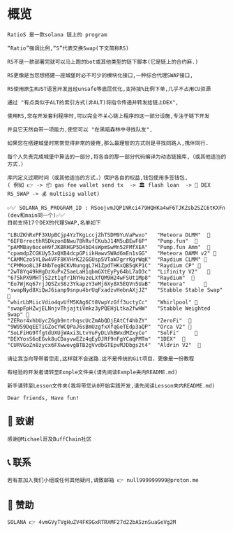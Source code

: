 # 概览

    RatioS 是一款solana 链上的 program 

    “Ratio”强调比例,“S”代表交换Swap(下文简称RS)

    RS不是一款部署完就可以马上跑的bot或其他类型的链下脚本(它是链上的合约麻.)

    RS更像是当您想搭建一座城堡时必不可少的模块化接口,一种综合代理SWAP接口,
    
    RS使用原生RUST语言开发且经unsafe等底层优化,支持按%比例下单,几乎不占用CU资源

    通过 "有点类似于ALT的索引方式(非ALT)将指令传递并转发给链上DEX",

    使用RS,您在开发套利程序时,可以完全不关心链上程序的这一部分设施,专注于链下开发
    
    并且它天然自带一项能力,使您可以 "在黑暗森林中寻找队友",
    
    如果您在搭建城堡时常常觉得非常的疲倦,那么最理智的方式则是寻找同路人,携伴同行.

    每个人负责完成城堡中算法的一部分,将各自的那一部分代码编译为动态链接库,（或其他适当的方式.）
    
    库内定义过期时间（或其他适当的方式.）保护各自的权益,钱包使用多签钱包,
    ( 例如 👉 -> 📦 gas fee wallet send tx  -> 🏛 flash loan  -> 🎰 DEX RS_SWAP -> 💰 multisig wallet)

    ✅✅ SOLANA_RS_PROGRAM_ID : RSoojvmJQP1NRci479HQHKa4wF6TJKZsb2SZC6tKXFn (dev和main同一个)✅✅
    目前支持17个DEX的代理SWAP,名单如下

    "LBUZKhRxPF3XUpBCjp4YzTKgLccjZhTSDM9YuVaPwxo"	"Meteora DLMM"  💫
    "6EF8rrecthR5Dkzon8Nwu78hRvfCKubJ14M5uBEwF6P"   "Pump.fun"  💫
    "pAMMBay6oceH9fJKBRHGP5D4bD4sWpmSwMn52FMfXEA"	"Pump.fun Amm"  💫
    "cpamdpZCGKUy5JxQXB4dcpGPiikHawvSWAd6mEn1sGG"	"Meteora DAMM v2" 💫
    "CAMMCzo5YL8w4VFF8KVHrK22GGUsp5VTaW7grrKgrWqK" 	"Raydium CLMM" 💫
    "CPMMoo8L3F4NbTegBCKVNunggL7H1ZpdTHKxQB5qKP1C" 	"Raydium CP" 💫
    "2wT8Yq49kHgDzXuPxZSaeLaH1qbmGXtEyPy64bL7aD3c" 	"Lifinity V2"   💫
    "675kPX9MHTjS2zt1qfr1NYHuzeLXfQM9H24wFSUt1Mp8"  "Raydium"  💫
    "Eo7WjKq67rjJQSZxS6z3YkapzY3eMj6Xy8X5EQVn5UaB"  "Meteora"      💫
    "swapNyd8XiQwJ6ianp9snpu4brUqFxadzvHebnAXjJZ"	"Stabble Stable Swap" 💫
    "whirLbMiicVdio4qvUfM5KAg6Ct8VwpYzGff3uctyCc"	"Whirlpool" 💫
    "swapFpHZwjELNnjvThjajtiVmkz3yPQEHjLtka2fwHW"	"Stabble Weighted Swap" 💫
    "ZERor4xhbUycZ6gb9ntrhqscUcZmAbQDjEAtCf4hbZY"	"ZeroFi"  💫 
    "9W959DqEETiGZocYWCQPaJ6sBmUzgfxXfqGeTEdp3aQP"  "Orca V2" 💫
    "SoLFiHG9TfgtdUXUjWAxi3LtvYuFyDLVhBWxdMZxyCe"	"SolFi"     💫   
    "DEXYosS6oEGvk8uCDayvwEZz4qEyDJRf9nFgYCaqPMTm" 	"1DEX"  💫
    "CURVGoZn8zycx6FXwwevgBTB2gVvdbGTEpvMJDbgs2t4" 	"Aldrin V2"  💫

    请让我当向导带着您走,这样就不会迷路.这不是传统的Git项目，更像是一份教程
        
    有经验的开发者请转至Exmple文件夹(请先阅读Exmple夹内README.md)

    新手请转至Lesson文件夹(我将带您从0开始实践开发,请先阅读Lesson夹内README.md)

    Dear friends, Have fun!

## 🙌 致谢
    感谢@Michael哥及BuffChain社区

## 📞 联系
    若有意加入我们小组或任何其他疑问,请致邮箱 👉 null999999999@proton.me 
    

## 🎂 赞助
    SOLANA 👉 4vmGVyTVgHuZV4FK9GxRTRXMF27d22bASznSuaGeVg2M  
